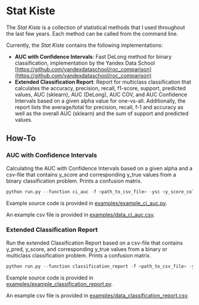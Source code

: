 # Stat Kiste
 
The *Stat Kiste* is a collection of statistical methods that I used throughout the last few years.
Each method can be called from the command line. 

Currently, the *Stat Kiste* contains the following implementations:
- <b>AUC with Confidence Intervals</b>: Fast DeLong method for binary classification, implementation by the Yandex Data School [https://github.com/yandexdataschool/roc_comparison](https://github.com/yandexdataschool/roc_comparison)
- <b>Extended Classification Report</b>: Report for multiclass classification that calculates the accuracy, precision, recall, f1-score, support, predicted values, AUC (sklearn), AUC (DeLong), AUC COV, and AUC Confidence Intervals based on a given alpha value for one-vs-all.
Additionally, the report lists the average/total for precision, recall, f-1 and accuracy as well as the overall AUC (sklearn) and the sum of support and predicted values.

## How-To
### AUC with Confidence Intervals
Calculating the AUC with Confidence Intervals based on a given alpha and a csv-file that contains y_score and corresponding y_true values from a binary classification problem. Prints a confusion matrix.
```python
python run.py --function ci_auc -f <path_to_csv_file> -ysc <y_score_column> -ytc <y_true_column> -a <alpha>
```

Example source code is provided in [examples/example_ci_auc.py](examples/example_ci_auc.py).

An example csv file is provided in [examples/data_ci_auc.csv](examples/data_ci_auc.csv).

### Extended Classification Report
Run the extended Classification Report based on a csv-file that contains y_pred, y_score, and corresponding y_true values from a binary or multiclass classification problem. Prints a confusion matrix.
```python
python run.py --function classification_report -f <path_to_csv_file> -ysc <y_score_column> -ytc <y_true_column> -ypc <y_pred_column> -a <alpha>
```

Example source code is provided in [examples/example_classification_report.py](examples/example_classification_report.py).

An example csv file is provided in [examples/data_classification_report.csv](examples/data_classification_report.csv).

